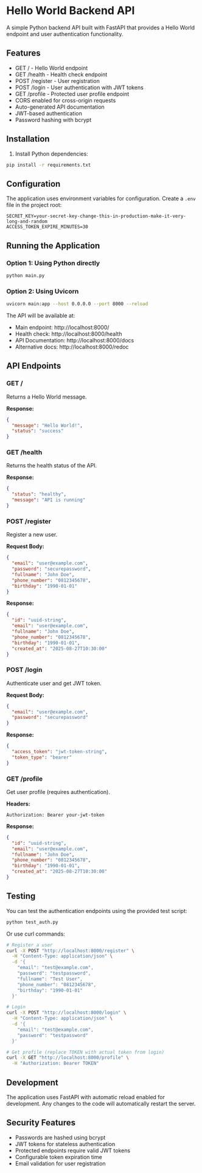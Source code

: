 # Hello World Backend API

A simple Python backend API built with FastAPI that provides a Hello World endpoint and user authentication functionality.

## Features

- GET / - Hello World endpoint
- GET /health - Health check endpoint
- POST /register - User registration
- POST /login - User authentication with JWT tokens
- GET /profile - Protected user profile endpoint
- CORS enabled for cross-origin requests
- Auto-generated API documentation
- JWT-based authentication
- Password hashing with bcrypt

## Installation

1. Install Python dependencies:
```bash
pip install -r requirements.txt
```

## Configuration

The application uses environment variables for configuration. Create a `.env` file in the project root:

```env
SECRET_KEY=your-secret-key-change-this-in-production-make-it-very-long-and-random
ACCESS_TOKEN_EXPIRE_MINUTES=30
```

## Running the Application

### Option 1: Using Python directly
```bash
python main.py
```

### Option 2: Using Uvicorn
```bash
uvicorn main:app --host 0.0.0.0 --port 8000 --reload
```

The API will be available at:
- Main endpoint: http://localhost:8000/
- Health check: http://localhost:8000/health
- API Documentation: http://localhost:8000/docs
- Alternative docs: http://localhost:8000/redoc

## API Endpoints

### GET /
Returns a Hello World message.

**Response:**
```json
{
  "message": "Hello World!",
  "status": "success"
}
```

### GET /health
Returns the health status of the API.

**Response:**
```json
{
  "status": "healthy",
  "message": "API is running"
}
```

### POST /register
Register a new user.

**Request Body:**
```json
{
  "email": "user@example.com",
  "password": "securepassword",
  "fullname": "John Doe",
  "phone_number": "0812345678",
  "birthday": "1990-01-01"
}
```

**Response:**
```json
{
  "id": "uuid-string",
  "email": "user@example.com",
  "fullname": "John Doe",
  "phone_number": "0812345678",
  "birthday": "1990-01-01",
  "created_at": "2025-08-27T10:30:00"
}
```

### POST /login
Authenticate user and get JWT token.

**Request Body:**
```json
{
  "email": "user@example.com",
  "password": "securepassword"
}
```

**Response:**
```json
{
  "access_token": "jwt-token-string",
  "token_type": "bearer"
}
```

### GET /profile
Get user profile (requires authentication).

**Headers:**
```
Authorization: Bearer your-jwt-token
```

**Response:**
```json
{
  "id": "uuid-string",
  "email": "user@example.com",
  "fullname": "John Doe",
  "phone_number": "0812345678",
  "birthday": "1990-01-01",
  "created_at": "2025-08-27T10:30:00"
}
```

## Testing

You can test the authentication endpoints using the provided test script:

```bash
python test_auth.py
```

Or use curl commands:

```bash
# Register a user
curl -X POST "http://localhost:8000/register" \
  -H "Content-Type: application/json" \
  -d '{
    "email": "test@example.com",
    "password": "testpassword",
    "fullname": "Test User",
    "phone_number": "0812345678",
    "birthday": "1990-01-01"
  }'

# Login
curl -X POST "http://localhost:8000/login" \
  -H "Content-Type: application/json" \
  -d '{
    "email": "test@example.com",
    "password": "testpassword"
  }'

# Get profile (replace TOKEN with actual token from login)
curl -X GET "http://localhost:8000/profile" \
  -H "Authorization: Bearer TOKEN"
```

## Development

The application uses FastAPI with automatic reload enabled for development. Any changes to the code will automatically restart the server.

## Security Features

- Passwords are hashed using bcrypt
- JWT tokens for stateless authentication
- Protected endpoints require valid JWT tokens
- Configurable token expiration time
- Email validation for user registration
